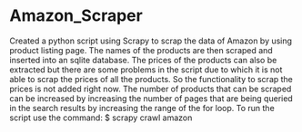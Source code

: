 # Amazon_Scraper

Created a python script using Scrapy to scrap the data of Amazon by using product listing page. 
The names of the products are then scraped and inserted into an sqlite database. The prices of the products can also be extracted but there are some problems in the script due to which it is not able to scrap the prices of all the products. So the functionality to scrap the prices is not added right now.
The number of products that can be scraped can be increased by increasing the number of pages that are being queried in the search results by increasing the range of the for loop.
To run the script use the command:
 $ scrapy crawl amazon
